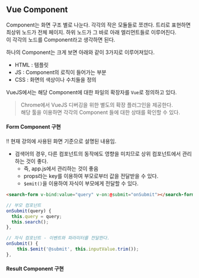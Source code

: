 ## Vue Component
Component는 화면 구조 별로 나눈다. 각각의 작은 모듈들로 쪼갠다.
트리로 표현하면 최상위 노드가 전체 페이지. 하위 노드가 그 바로 아래 엘리먼트들로 이루어진다.   
이 각각의 노드를 Component라고 생각하면 된다.

하나의 Component는 크게 보면 아래와 같이 3가지로 이루어져있다. 
- HTML : 템플릿
- JS : Component의 로직이 들어가는 부분   
- CSS : 화면의 색상이나 수치들을 정의 

VueJS에서는 해당 Component에 대한 파일의 확장자를 `Vue`로 정의하고 있다.

> Chrome에서 VueJS 디버깅을 위한 별도의 확장 플러그인을 제공한다.    
> 해당 툴을 이용하면 각각의 Component 들에 대한 상태를 확인할 수 있다.   


#### Form Component 구현
!! 현재 강의에 사용된 화면 기준으로 설명된 내용임. 
- 검색어의 경우, 다른 컴포넌트의 동작에도 영향을 미치므로 상위 컴포넌트에서 관리하는 것이 좋다.   
    - 즉, app.js에서 관리하는 것이 좋음
    - props라는 key를 이용하여 부모로부터 값을 전달받을 수 있다.
    - `$emit()`을 이용하여 자식이 부모에게 전달할 수 있다.
```html
<search-form v-bind:value="query" v-on:@submit="onSubmit"></search-form>
```
```javascript
// 부모 컴포넌트
onSubmit(query) {
  this.query = query;
  this.search();
},

// 자식 컴포넌트 - 이벤트와 파라미터를 전달한다.
onSubmit() {
    this.$emit('@submit', this.inputValue.trim());
},
```

#### Result Component 구현
